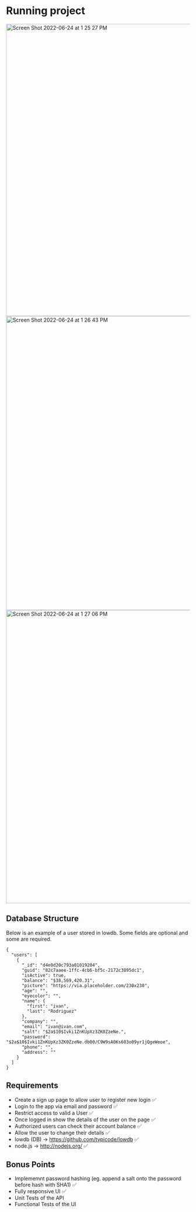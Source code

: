 # Running project

<img width="798" alt="Screen Shot 2022-06-24 at 1 25 27 PM" src="https://user-images.githubusercontent.com/24576662/175662497-d8dbb69d-fe39-46cd-b4cc-a34e910d7dd4.png">
<img width="803" alt="Screen Shot 2022-06-24 at 1 26 43 PM" src="https://user-images.githubusercontent.com/24576662/175662501-289433b6-478e-4aad-8442-fe833f56f1d0.png">
<img width="801" alt="Screen Shot 2022-06-24 at 1 27 06 PM" src="https://user-images.githubusercontent.com/24576662/175662507-ad9a273e-956e-446a-93e5-47147fa7861f.png">

## Database Structure

Below is an example of a user stored in lowdb. 
Some fields are optional and some are required. 
```
{
  "users": [
    {
      "_id": "d4e0d20c793a01019204",
      "guid": "82c7aaee-1ffc-4cb6-bf5c-2172c3895dc1",
      "isActive": true,
      "balance": "$38,569,420.31",
      "picture": "https://via.placeholder.com/230x230",
      "age": "",
      "eyecolor": "",
      "name": {
        "first": "ivan",
        "last": "Rodriguez"
      },
      "company": "",
      "email": "ivan@ivan.com",
      "salt": "$2a$10$Ivki1ZnKUpXz3ZK0ZzeNe.",
      "password": "$2a$10$Ivki1ZnKUpXz3ZK0ZzeNe.db00/C9W9sA0Ks603o09yr1jQgeWeoe",
      "phone": "",
      "address": ""
    }
  ]
}
```
## Requirements

* Create a sign up page to allow user to register new login :white_check_mark:
* Login to the app via email and password :white_check_mark:
* Restrict access to valid a User :white_check_mark:
* Once logged in show the details of the user on the page :white_check_mark:
* Authorized users can check their account balance :white_check_mark:
* Allow the user to change their details :white_check_mark:
* lowdb (DB) -> https://github.com/typicode/lowdb :white_check_mark:
* node.js -> http://nodejs.org/ :white_check_mark:

## Bonus Points

* Implememnt password hashing (eg. append a salt onto the password before hash with SHA1) :white_check_mark:
* Fully responsive UI :white_check_mark:
* Unit Tests of the API
* Functional Tests of the UI
